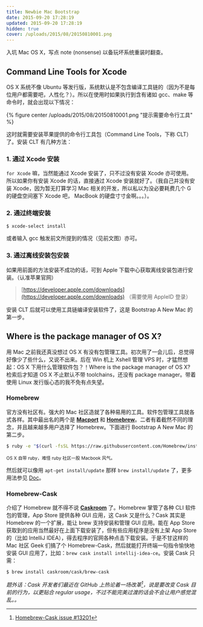 ```yaml
---
title: Newbie Mac Bootstrap
date: 2015-09-20 17:28:19
updated: 2015-09-20 17:28:19
hidden: true
cover: /uploads/2015/08/20150810001.png
---
```

入坑 Mac OS X，写点 note (nonsense) 以备玩坏系统重装时翻查。

## Command Line Tools for Xcode
OS X 系统不像 Ubuntu 等发行版，系统默认是不包含编译工具链的（因为不是每位用户都需要吧，人性化？）。所以在使用时如果执行到含有诸如 gcc、make 等命令时，就会出现以下情况：

{% figure center /uploads/2015/08/20150810001.png "提示需要命令行工具" %}

这时就需要安装苹果提供的命令行工具包（Command Line Tools，下称 CLT）了。安装 CLT 有几种方法：
 ### 1. 通过 Xcode 安装
 `for Xcode` 嘛，当然能通过 Xcode 安装了，只不过没有安装 Xcode 亦可使用。所以如果你有安装 Xcode 的话，直接通过 Xcode 安装就好了。（我自己并没有安装 Xcode，因为暂无打算学习 Mac 相关的开发，所以私以为没必要耗费几个 G 的硬盘空间塞下 Xcode 吧， MacBook 的硬盘寸寸金啊。。。）。
 ### 2. 通过终端安装
 ``` sh
 $ xcode-select install
 ```
 或者输入 gcc 触发前文所提到的情况（见前文图）亦可。
 ### 3. 通过离线安装包安装
 如果用前面的方法安装不成功的话，可到 Apple 下载中心获取离线安装包进行安装。（认准苹果官网）
 > [https://developer.apple.com/downloads](https://developer.apple.com/downloads) （需要使用 AppleID 登录）

安装 CLT 后就可以使用工具链编译安装软件了，这是 Bootstrap A New Mac 的第一步。

## Where is the package manager of OS X?
用 Mac 之前我还真没想过 OS X 有没有包管理工具。初次用了一会儿后，总觉得好像少了些什么，又说不出来。后在 Win 机上 Xshell 管理 VPS 时，才猛然想起：OS X 下用什么管理软件包？！Where is the package manager of OS X? 检索后才知道 OS X 不止默认不带 toolchains，还没有 package manager。带着使用 Linux 发行版心态的我不免有点失望。

### Homebrew
官方没有社区有。强大的 Mac 社区造就了各种易用的工具。软件包管理工具就各式各样。其中最出名的两个是 **[Macport](https://www.macports.org)** 和 **[Homebrew](http://brew.sh)**。二者有着截然不同的理念，并且越来越多用户选择了 Homebrew。下面进行 Bootstrap A New Mac 的第二步。

``` sh
$ ruby -e "$(curl -fsSL https://raw.githubusercontent.com/Homebrew/install/master/install)"
```
<small>OS X 自带 ruby，难怪 ruby 社区一股 Macbook 风气。</small>

然后就可以像用 `apt-get install/update` 那样 `brew install/update` 了，更多用法参见 [Doc](https://github.com/Homebrew/homebrew/tree/master/share/doc/homebrew#readme)。

### Homebrew-Cask
介绍了 Homebrew 就不得不说 **[Caskroom](http://caskroom.io/)** 了。Homebrew 掌管了各种 CLI 软件包的管理，App Store 提供各种 GUI 应用，这 Cask 又是什么？Cask 其实是 Homebrew 的一个扩展，能让 brew 支持安装和管理 GUI 应用。能在 App Store 获取到的应用当然最好在上面下载安装了，但有些应用程序是没有上架 App Store 的（比如 IntelliJ IDEA），得去程序的官网各种点击下载安装。于是不甘这样的 Mac 社区 Geek 们搞了个 Homebrew-Cask，然后就能打开终端一句指令愉快地安装 GUI 应用了，比如：`brew cask install intellij-idea-ce`。安装 Cask 只需：

``` sh
$ brew install caskroom/cask/brew-cask
```
*题外话：Cask 开发者们最近在 GitHub 上热论着一场改革[^1]，说是要改变 Cask 目前的行为，以更贴合 regular usage，不过不能完美过渡的话会不会让用户感觉混乱。。*

[^1]:[Homebrew-Cask issue #13201](https://github.com/caskroom/homebrew-cask/issues/13201)

